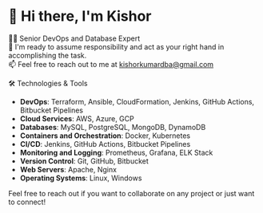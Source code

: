 # 👋 Hi there, I'm Kishor

👨‍💻 Senior DevOps and Database Expert  
💬 I'm ready to assume responsibility and act as your right hand in accomplishing the task.  
📫 Feel free to reach out to me at kishorkumardba@gmail.com

🛠️ Technologies & Tools  
- **DevOps**: Terraform, Ansible, CloudFormation, Jenkins, GitHub Actions, Bitbucket Pipelines
- **Cloud Services**: AWS, Azure, GCP
- **Databases**: MySQL, PostgreSQL, MongoDB, DynamoDB
- **Containers and Orchestration**: Docker, Kubernetes
- **CI/CD**: Jenkins, GitHub Actions, Bitbucket Pipelines
- **Monitoring and Logging**: Prometheus, Grafana, ELK Stack
- **Version Control**: Git, GitHub, Bitbucket
- **Web Servers**: Apache, Nginx
- **Operating Systems**: Linux, Windows

Feel free to reach out if you want to collaborate on any project or just want to connect!
